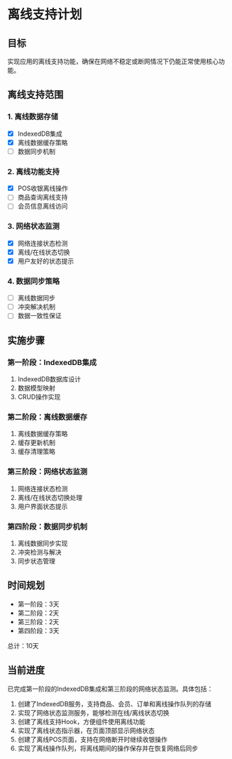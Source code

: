# 离线支持计划

## 目标
实现应用的离线支持功能，确保在网络不稳定或断网情况下仍能正常使用核心功能。

## 离线支持范围

### 1. 离线数据存储
- [x] IndexedDB集成
- [x] 离线数据缓存策略
- [ ] 数据同步机制

### 2. 离线功能支持
- [x] POS收银离线操作
- [ ] 商品查询离线支持
- [ ] 会员信息离线访问

### 3. 网络状态监测
- [x] 网络连接状态检测
- [x] 离线/在线状态切换
- [x] 用户友好的状态提示

### 4. 数据同步策略
- [ ] 离线数据同步
- [ ] 冲突解决机制
- [ ] 数据一致性保证

## 实施步骤

### 第一阶段：IndexedDB集成
1. IndexedDB数据库设计
2. 数据模型映射
3. CRUD操作实现

### 第二阶段：离线数据缓存
1. 离线数据缓存策略
2. 缓存更新机制
3. 缓存清理策略

### 第三阶段：网络状态监测
1. 网络连接状态检测
2. 离线/在线状态切换处理
3. 用户界面状态提示

### 第四阶段：数据同步机制
1. 离线数据同步实现
2. 冲突检测与解决
3. 同步状态管理

## 时间规划
- 第一阶段：3天
- 第二阶段：2天
- 第三阶段：2天
- 第四阶段：3天

总计：10天

## 当前进度
已完成第一阶段的IndexedDB集成和第三阶段的网络状态监测。具体包括：
1. 创建了IndexedDB服务，支持商品、会员、订单和离线操作队列的存储
2. 实现了网络状态监测服务，能够检测在线/离线状态切换
3. 创建了离线支持Hook，方便组件使用离线功能
4. 实现了离线状态指示器，在页面顶部显示网络状态
5. 创建了离线POS页面，支持在网络断开时继续收银操作
6. 实现了离线操作队列，将离线期间的操作保存并在恢复网络后同步